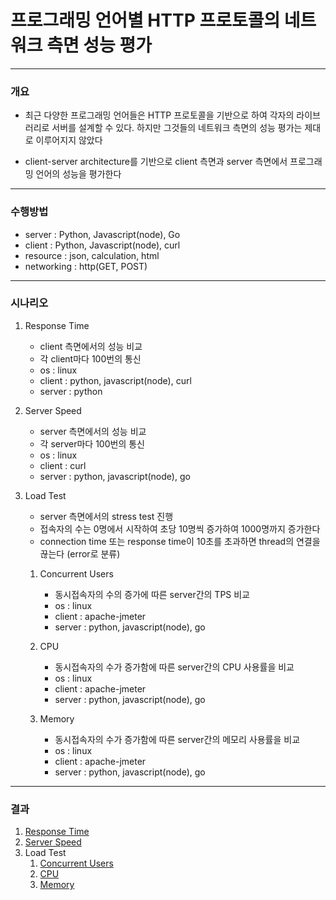 # 프로그래밍 언어별 HTTP 프로토콜의 네트워크 측면 성능 평가
---
### 개요
- 최근 다양한 프로그래밍 언어들은 HTTP 프로토콜을 기반으로 하여 각자의 라이브러리로 서버를 설계할 수 있다. 하지만 그것들의 네트워크 측면의 성능 평가는 제대로 이루어지지 않았다

- client-server architecture를 기반으로 client 측면과 server 측면에서 프로그래밍 언어의 성능을 평가한다
---
### 수행방법
- server : Python, Javascript(node), Go
- client : Python, Javascript(node), curl
- resource : json, calculation, html
- networking : http(GET, POST)
---
### 시나리오
1. Response Time
    - client 측면에서의 성능 비교
    - 각 client마다 100번의 통신
    - os : linux
    - client : python, javascript(node), curl
    - server : python

2. Server Speed
    - server 측면에서의 성능 비교
    - 각 server마다 100번의 통신
    - os : linux
    - client : curl
    - server : python, javascript(node), go

3. Load Test
    - server 측면에서의 stress test 진행
    - 접속자의 수는 0명에서 시작하여 초당 10명씩 증가하여 1000명까지 증가한다
    - connection time 또는 response time이 10초를 초과하면 thread의 연결을 끊는다 (error로 분류)
    
    1. Concurrent Users
        - 동시접속자의 수의 증가에 따른 server간의 TPS 비교
        - os : linux
        - client : apache-jmeter
        - server : python, javascript(node), go

    2. CPU
        - 동시접속자의 수가 증가함에 따른 server간의 CPU 사용률을 비교
        - os : linux
        - client : apache-jmeter
        - server : python, javascript(node), go

    3. Memory
        - 동시접속자의 수가 증가함에 따른 server간의 메모리 사용률을 비교
        - os : linux
        - client : apache-jmeter
        - server : python, javascript(node), go
---
### 결과
1. [Response Time](https://github.com/SeongHyukJang/Server-Performance-Analysis/tree/master/results/Response%20Time)
2. [Server Speed](https://github.com/SeongHyukJang/Server-Performance-Analysis/tree/master/results/Server%20Speed)
3. Load Test
    1. [Concurrent Users](https://github.com/SeongHyukJang/Server-Performance-Analysis/tree/master/results/Concurrent%20Users)
    2. [CPU](https://github.com/SeongHyukJang/Server-Performance-Analysis/tree/master/results/CPU)
    3. [Memory](https://github.com/SeongHyukJang/Server-Performance-Analysis/tree/master/results/Memory)
